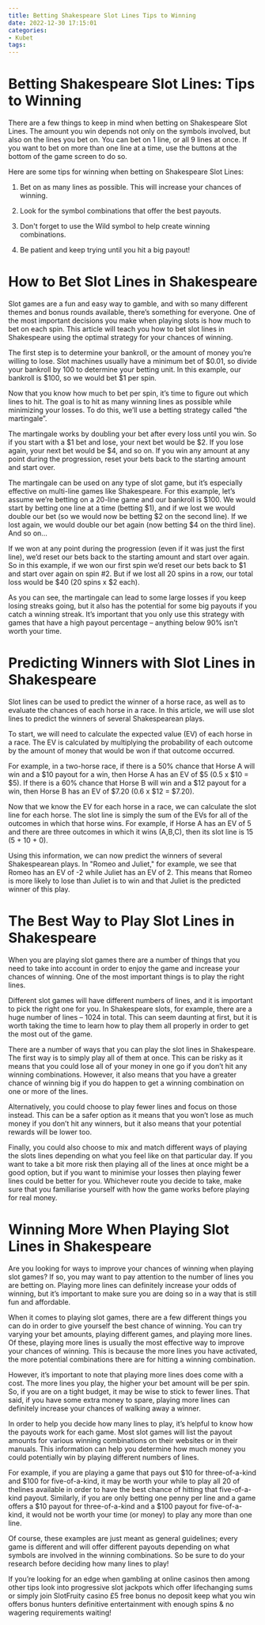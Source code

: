 ```yaml
---
title: Betting Shakespeare Slot Lines Tips to Winning
date: 2022-12-30 17:15:01
categories:
- Kubet
tags:
---
```



#  Betting Shakespeare Slot Lines: Tips to Winning

There are a few things to keep in mind when betting on Shakespeare Slot Lines. The amount you win depends not only on the symbols involved, but also on the lines you bet on. You can bet on 1 line, or all 9 lines at once. If you want to bet on more than one line at a time, use the buttons at the bottom of the game screen to do so.

Here are some tips for winning when betting on Shakespeare Slot Lines:

1) Bet on as many lines as possible. This will increase your chances of winning.

2) Look for the symbol combinations that offer the best payouts.

3) Don't forget to use the Wild symbol to help create winning combinations.

4) Be patient and keep trying until you hit a big payout!

#  How to Bet Slot Lines in Shakespeare

Slot games are a fun and easy way to gamble, and with so many different themes and bonus rounds available, there’s something for everyone. One of the most important decisions you make when playing slots is how much to bet on each spin. This article will teach you how to bet slot lines in Shakespeare using the optimal strategy for your chances of winning.

The first step is to determine your bankroll, or the amount of money you’re willing to lose. Slot machines usually have a minimum bet of $0.01, so divide your bankroll by 100 to determine your betting unit. In this example, our bankroll is $100, so we would bet $1 per spin.

Now that you know how much to bet per spin, it’s time to figure out which lines to hit. The goal is to hit as many winning lines as possible while minimizing your losses. To do this, we’ll use a betting strategy called “the martingale”.

The martingale works by doubling your bet after every loss until you win. So if you start with a $1 bet and lose, your next bet would be $2. If you lose again, your next bet would be $4, and so on. If you win any amount at any point during the progression, reset your bets back to the starting amount and start over.

The martingale can be used on any type of slot game, but it’s especially effective on multi-line games like Shakespeare. For this example, let’s assume we’re betting on a 20-line game and our bankroll is $100. We would start by betting one line at a time (betting $1), and if we lost we would double our bet (so we would now be betting $2 on the second line). If we lost again, we would double our bet again (now betting $4 on the third line). And so on…

If we won at any point during the progression (even if it was just the first line), we’d reset our bets back to the starting amount and start over again. So in this example, if we won our first spin we’d reset our bets back to $1 and start over again on spin #2. But if we lost all 20 spins in a row, our total loss would be $40 (20 spins x $2 each).

As you can see, the martingale can lead to some large losses if you keep losing streaks going, but it also has the potential for some big payouts if you catch a winning streak. It’s important that you only use this strategy with games that have a high payout percentage – anything below 90% isn’t worth your time.

#  Predicting Winners with Slot Lines in Shakespeare 

Slot lines can be used to predict the winner of a horse race, as well as to evaluate the chances of each horse in a race. In this article, we will use slot lines to predict the winners of several Shakespearean plays.

To start, we will need to calculate the expected value (EV) of each horse in a race. The EV is calculated by multiplying the probability of each outcome by the amount of money that would be won if that outcome occurred.

For example, in a two-horse race, if there is a 50% chance that Horse A will win and a $10 payout for a win, then Horse A has an EV of $5 (0.5 x $10 = $5). If there is a 60% chance that Horse B will win and a $12 payout for a win, then Horse B has an EV of $7.20 (0.6 x $12 = $7.20).

Now that we know the EV for each horse in a race, we can calculate the slot line for each horse. The slot line is simply the sum of the EVs for all of the outcomes in which that horse wins. For example, if Horse A has an EV of 5 and there are three outcomes in which it wins (A,B,C), then its slot line is 15 (5 + 10 + 0).

Using this information, we can now predict the winners of several Shakespearean plays. In "Romeo and Juliet," for example, we see that Romeo has an EV of -2 while Juliet has an EV of 2. This means that Romeo is more likely to lose than Juliet is to win and that Juliet is the predicted winner of this play.

#  The Best Way to Play Slot Lines in Shakespeare 

When you are playing slot games there are a number of things that you need to take into account in order to enjoy the game and increase your chances of winning. One of the most important things is to play the right lines.

Different slot games will have different numbers of lines, and it is important to pick the right one for you. In Shakespeare slots, for example, there are a huge number of lines – 1024 in total. This can seem daunting at first, but it is worth taking the time to learn how to play them all properly in order to get the most out of the game.

There are a number of ways that you can play the slot lines in Shakespeare. The first way is to simply play all of them at once. This can be risky as it means that you could lose all of your money in one go if you don’t hit any winning combinations. However, it also means that you have a greater chance of winning big if you do happen to get a winning combination on one or more of the lines.

Alternatively, you could choose to play fewer lines and focus on those instead. This can be a safer option as it means that you won’t lose as much money if you don’t hit any winners, but it also means that your potential rewards will be lower too.

Finally, you could also choose to mix and match different ways of playing the slots lines depending on what you feel like on that particular day. If you want to take a bit more risk then playing all of the lines at once might be a good option, but if you want to minimise your losses then playing fewer lines could be better for you. Whichever route you decide to take, make sure that you familiarise yourself with how the game works before playing for real money.

#  Winning More When Playing Slot Lines in Shakespeare

Are you looking for ways to improve your chances of winning when playing slot games? If so, you may want to pay attention to the number of lines you are betting on. Playing more lines can definitely increase your odds of winning, but it’s important to make sure you are doing so in a way that is still fun and affordable.

When it comes to playing slot games, there are a few different things you can do in order to give yourself the best chance of winning. You can try varying your bet amounts, playing different games, and playing more lines. Of these, playing more lines is usually the most effective way to improve your chances of winning. This is because the more lines you have activated, the more potential combinations there are for hitting a winning combination.

However, it’s important to note that playing more lines does come with a cost. The more lines you play, the higher your bet amount will be per spin. So, if you are on a tight budget, it may be wise to stick to fewer lines. That said, if you have some extra money to spare, playing more lines can definitely increase your chances of walking away a winner.

In order to help you decide how many lines to play, it’s helpful to know how the payouts work for each game. Most slot games will list the payout amounts for various winning combinations on their websites or in their manuals. This information can help you determine how much money you could potentially win by playing different numbers of lines.

For example, if you are playing a game that pays out $10 for three-of-a-kind and $100 for five-of-a-kind, it may be worth your while to play all 20 of thelines available in order to have the best chance of hitting that five-of-a-kind payout. Similarly, if you are only betting one penny per line and a game offers a $10 payout for three-of-a-kind and a $100 payout for five-of-a-kind, it would not be worth your time (or money) to play any more than one line.

Of course, these examples are just meant as general guidelines; every game is different and will offer different payouts depending on what symbols are involved in the winning combinations. So be sure to do your research before deciding how many lines to play!

If you’re looking for an edge when gambling at online casinos then among other tips look into progressive slot jackpots which offer lifechanging sums or simply join SlotFruity casino £5 free bonus no deposit keep what you win offers bonus hunters definitive entertainment with enough spins & no wagering requirements waiting!